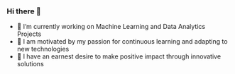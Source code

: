 ### Hi there 👋
- 🔭 I’m currently working on Machine Learning and Data Analytics Projects
- 👯 I am motivated by my passion for continuous learning and adapting to new technologies
- 🌱 I have an earnest desire to make positive impact through innovative solutions

<!--
**BusayoDisu/BusayoDisu** is a ✨ _special_ ✨ repository because its `README.md` (this file) appears on your GitHub profile.

Here are some ideas to get you started:


-->
